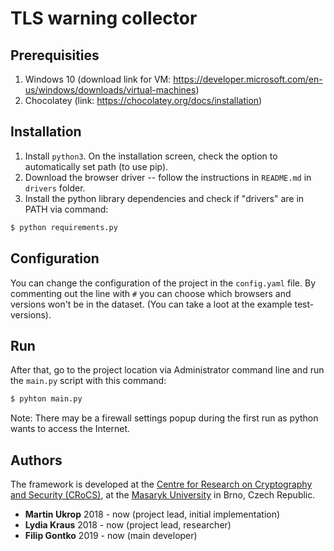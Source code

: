 # TLS warning collector

## Prerequisities
1. Windows 10 (download link for VM: https://developer.microsoft.com/en-us/windows/downloads/virtual-machines)
2. Chocolatey (link: https://chocolatey.org/docs/installation)

## Installation

1. Install `python3`. On the installation screen, check the option to automatically set path (to use pip).
2. Download the browser driver -- follow the instructions in `README.md` in `drivers` folder.
3. Install the python library dependencies and check if "drivers" are in PATH via command:
```sh
$ python requirements.py
```

## Configuration

You can change the configuration of the project in the `config.yaml` file. By commenting out the line with `#` you can choose which browsers and versions won't be in the dataset. (You can take a loot at the example test-versions).

## Run

After that, go to the project location via Administrator command line and run the `main.py` script with this command:
```sh
$ pyhton main.py
```
Note: There may be a firewall settings popup during the first run as python wants to access the Internet.

## Authors

The framework is developed at the [Centre for Research on Cryptography and Security (CRoCS)](https://crocs.fi.muni.cz), at the [Masaryk University](http://www.muni.cz/) in Brno, Czech Republic.
* **Martin Ukrop** 2018 - now (project lead, initial implementation)
* **Lydia Kraus** 2018 - now (project lead, researcher)
* **Filip Gontko** 2019 - now (main developer)

